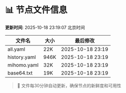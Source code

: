 # 📊 节点文件信息

**更新时间**: 2025-10-18 23:19:07 北京时间

| 文件名 | 大小 | 最后修改 |
|--------|------|----------|
| all.yaml | 22K | 2025-10-18 23:19 |
| history.yaml | 946K | 2025-10-18 23:19 |
| mihomo.yaml | 32K | 2025-10-18 23:19 |
| base64.txt | 19K | 2025-10-18 23:19 |

> 🔄 文件每30分钟自动更新，确保节点的新鲜度和可用性
